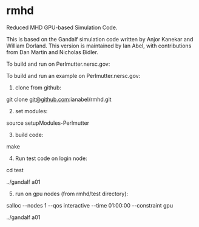 # rmhd
Reduced MHD GPU-based Simulation Code.

This is based on the Gandalf simulation code written by Anjor Kanekar and William Dorland.
This version is maintained by Ian Abel, with contributions from Dan Martin and Nicholas Bidler.

To build and run on Perlmutter.nersc.gov:

To build and run an example on Perlmutter.nersc.gov:

1. clone from github:

git clone git@github.com:ianabel/rmhd.git

2. set modules:

source setupModules-Perlmutter

3. build code:

make

4. Run test code on login node:

cd test

../gandalf a01

5. run on gpu nodes (from rmhd/test directory):

salloc --nodes 1 --qos interactive --time 01:00:00 --constraint gpu

../gandalf a01



